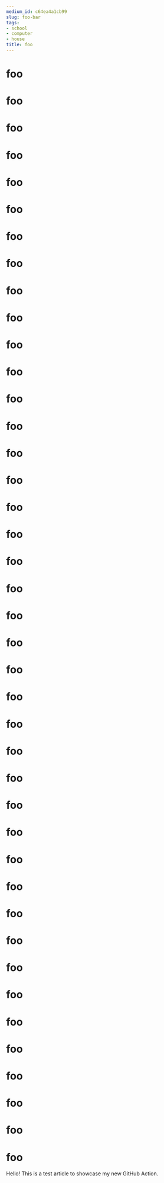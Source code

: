 ```yaml
---
medium_id: c64ea4a1cb99
slug: foo-bar
tags:
- school
- computer
- house
title: foo
---
```


# foo
# foo
# foo
# foo
# foo
# foo
# foo
# foo
# foo
# foo
# foo
# foo
# foo
# foo
# foo
# foo
# foo
# foo
# foo
# foo
# foo
# foo
# foo
# foo
# foo
# foo
# foo
# foo
# foo
# foo
# foo
# foo
# foo
# foo
# foo
# foo
# foo
# foo
# foo
# foo
# foo
Hello! This is a test article to showcase my new GitHub Action.